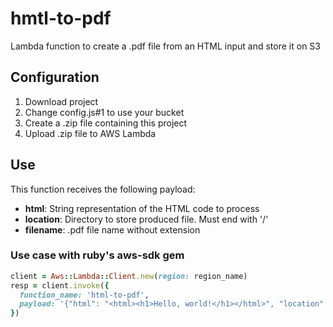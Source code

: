 # hmtl-to-pdf
Lambda function to create a .pdf file from an HTML input and store it on S3


## Configuration
1. Download project
2. Change config.js#1 to use your bucket
3. Create a .zip file containing this project
4. Upload .zip file to AWS Lambda


## Use
This function receives the following payload:
- __html__: String representation of the HTML code to process
- __location__: Directory to store produced file. Must end with '/'
- __filename__: .pdf file name without extension

### Use case with ruby's aws-sdk gem
```ruby
client = Aws::Lambda::Client.new(region: region_name)
resp = client.invoke({
  function_name: 'html-to-pdf',
  payload: '{"html": "<html><h1>Hello, world!</h1></html>", "location": "pdfs/", "filename": "test"}'
})
```
